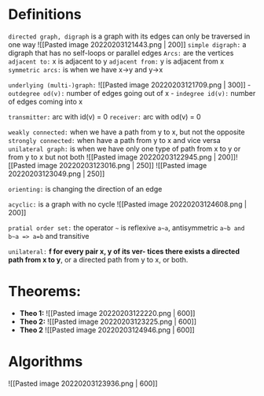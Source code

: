 # Definitions
`directed graph, digraph` is a graph with its edges can only be traversed in one way
![[Pasted image 20220203121443.png | 200]]
`simple digraph:` a digraph that has no self-loops or parallel edges
`Arcs:` are the vertices
`adjacent to:` x is adjacent to y
`adjacent from:` y is adjacent from x
`symmetric arcs:` is when we have x->y and y->x

 `underlying (multi-)graph:` 
![[Pasted image 20220203121709.png | 300]]
	- `outdegree od(v):` number of edges going out of x
	- `indegree id(v):` number of edges coming into x

 `transmitter:` arc with id(v) = 0
 `receiver:` arc with od(v) = 0

`weakly connected:` when we have a path from y to x, but not the opposite
`strongly connected:` when have a path from y to x and vice versa
`unilateral graph:` is when we have only one type of path from x to y or from y to x but not both
![[Pasted image 20220203122945.png  | 200]]![[Pasted image 20220203123016.png | 250]] ![[Pasted image 20220203123049.png | 250]]

`orienting:` is changing the direction of an edge

 `acyclic:` is a graph with no cycle
 ![[Pasted image 20220203124608.png | 200]]

`pratial order set:` the operator `~` is reflexive `a~a`, antisymmetric `a~b and b~a => a=b` and transitive

`unilateral:` **f for every pair x, y of its ver- tices there exists a directed path from x to y**, or a directed path from y to x, or both.

# Theorems:
 - **Theo 1:**
 ![[Pasted image 20220203122220.png | 600]]
 - **Theo 2:**
 ![[Pasted image 20220203123225.png | 600]]
- **Theo 2**
![[Pasted image 20220203124946.png | 600]]


# Algorithms
 ![[Pasted image 20220203123936.png | 600]]
